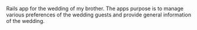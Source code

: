 Rails app for the wedding of my brother. The apps purpose is to manage various preferences of the wedding guests and provide general information of the wedding.
